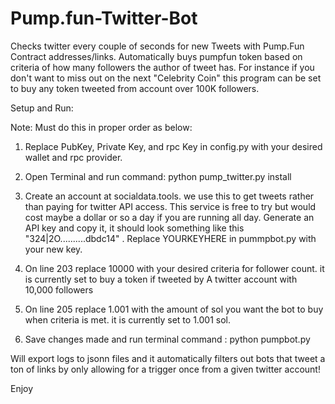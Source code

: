 # Pump.fun-Twitter-Bot
Checks twitter every couple of seconds for new Tweets with Pump.Fun Contract addresses/links. Automatically buys pumpfun token based on criteria of how many followers the author of tweet has. For instance if you don't want to miss out on the next "Celebrity Coin" this program can be set to buy any token tweeted from account over 100K followers. 

Setup and Run:

Note: Must do this in proper order as below:

1. Replace PubKey, Private Key, and rpc Key in config.py with your desired wallet and rpc provider.

2. Open Terminal and run command: python pump_twitter.py install

3. Create an account at socialdata.tools. we use this to get tweets rather than paying for twitter API access. This service is free to try but would cost maybe a dollar or so a day if you are running all day. 
Generate an API key and copy it, it should look something like this "324|2O..........dbdc14" . Replace YOURKEYHERE in pummpbot.py with your new key. 

4. On line 203 replace 10000 with your desired criteria for follower count. it is currently set to buy a token if tweeted by A twitter account with 10,000 followers

5. On line 205 replace 1.001 with the amount of sol you want the bot to buy when criteria is met. it is currently set to 1.001 sol. 

6. Save changes made and run terminal command : python pumpbot.py 

Will export logs to jsonn files and it automatically filters out bots that tweet a ton of links by only allowing for a trigger once from a given twitter account!


Enjoy